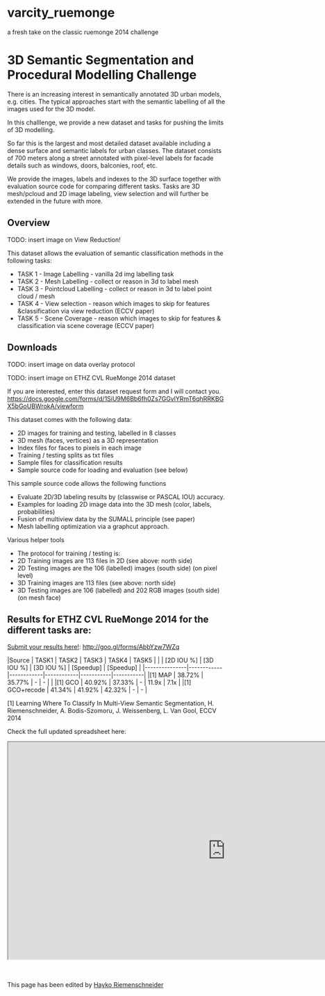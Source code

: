# varcity_ruemonge
a fresh take on the classic ruemonge 2014 challenge


# 3D Semantic Segmentation and Procedural Modelling Challenge

There is an increasing interest in semantically annotated 3D urban models, e.g. cities.
The typical approaches start with the semantic labelling of all the images used for the 3D model.

In this challlenge, we provide a new dataset and tasks for pushing the limits of 3D modelling.

So far this is the largest and most detailed dataset available including a dense surface and semantic labels for urban classes.
The dataset consists of 700 meters along a street annotated with pixel-level labels for facade details such as windows, doors, balconies, roof, etc.

We provide the images, labels and indexes to the 3D surface together with evaluation source code for comparing different tasks.
Tasks are 3D mesh/pcloud and 2D image labeling, view selection and will further be extended in the future with more.


## Overview

TODO: insert image on View Reduction!


This dataset allows the evaluation of semantic classification methods in the following tasks:

* TASK 1 - Image Labelling - vanilla 2d img labelling task
* TASK 2 - Mesh Labelling - collect or reason in 3d to label mesh
* TASK 3 - Pointcloud Labelling - collect or reason in 3d to label point cloud / mesh
* TASK 4 - View selection - reason which images to skip for features &classification via view reduction (ECCV paper)
* TASK 5 - Scene Coverage - reason which images to skip for features & classification via scene coverage (ECCV paper)

## Downloads

TODO: insert image on data overlay protocol

TODO: insert image on ETHZ CVL RueMonge 2014 dataset


If you are interested, enter this dataset request form and I will contact you.
https://docs.google.com/forms/d/1SiU9M6Bb6fh0Zs7GGvlYRmT6qhRRKBGX5bGoUBWrokA/viewform


This dataset comes with the following data:
* 2D images for training and testing, labelled in 8 classes
* 3D mesh (faces, vertices) as a 3D representation
* Index files for faces to pixels in each image
* Training / testing splits as txt files
* Sample files for classification results
* Sample source code for loading and evaluation (see below)

This sample source code allows the following functions
* Evaluate 2D/3D labeling results by (classwise or PASCAL IOU) accuracy.
* Examples for loading 2D image data into the 3D mesh (color, labels, probabilities)
* Fusion of multiview data by the SUMALL principle (see paper)
* Mesh labelling optimization via a graphcut approach.

Various helper tools
* The protocol for training / testing is:
* 2D Training images are 113 files in 2D (see above: north side)
* 2D Testing images are the 106 (labelled) images (south side) (on pixel level)
* 3D Training images are 113 files (see above: north side)
* 3D Testing images are 106 (labelled) and 202 RGB images (south side) (on mesh face)

## Results for ETHZ CVL RueMonge 2014 for the different tasks are:

<a href="http://goo.gl/forms/AbbYzw7WZq">Submit your results here!</a>:
http://goo.gl/forms/AbbYzw7WZq


|Source         |  TASK1     |   TASK2	  |   TASK3    |   TASK4	 |   TASK5   |
|               | [2D IOU %] | [3D IOU %]	| [3D IOU %] | [Speedup] | [Speedup] |
|---------------|------------|------------|------------|-----------|-----------|
|[1] MAP        |  38.72%    |	35.77%	  |   -	       |   -       |           |
|[1] GCO        |  40.92%    |	37.33%	  |   -        |   11.9x   |   7.1x    |
|[1] GCO+recode |  41.34%	   |  41.92%	  |  42.32% 	 |  -	       |     -     |


[1] Learning Where To Classify In Multi-View Semantic Segmentation, H. Riemenschneider, A. Bodis-Szomoru, J. Weissenberg, L. Van Gool, ECCV 2014

Check the full updated spreadsheet here:
<iframe src="https://docs.google.com/spreadsheets/d/1iy17jfjyJwWyW9zdkLWZRAnb4tPiuYdUgbowSDSoEsk/pubhtml?gid=194606980&single=true&widget=true&headers=false" width="1000" height="500"></iframe>


<br>
<br>
<br>

<p>This page has been edited by <a href="mailto:hayko(funkystuff)vision.ee.ethz.ch">Hayko Riemenschneider</a></p>

